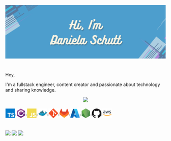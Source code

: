![Daniela's GitHub Banner](./assets/banner.png)
#
Hey,

I'm a fullstack engineer, content creator and passionate about technology and sharing knowledge.

<div align="center">
  <a href="https://github.com/danielaschutt">
  <img height="180em" src="https://github-readme-stats.vercel.app/api/top-langs/?username=danielaschutt&layout=compact&langs_count=8&hide_progress=true&theme=dark#gh-dark-mode-only"/>
</div>

<div style="display: inline_block"><br>
    <img align="center" alt="ts-icon" height="30" width="30" src="https://raw.githubusercontent.com/devicons/devicon/master/icons/typescript/typescript-plain.svg">
    <img align="center" alt="csharp-icon" height="30" width="30" src="https://raw.githubusercontent.com/devicons/devicon/master/icons/csharp/csharp-original.svg">
    <img align="center" alt="js-icon" height="30" width="30" src="https://raw.githubusercontent.com/devicons/devicon/master/icons/javascript/javascript-plain.svg">
    <img align="center" alt="docker-icon" height="30" width="30" src="https://raw.githubusercontent.com/devicons/devicon/master/icons/docker/docker-original.svg">
    <img align="center" alt="git-icon" height="30" width="30" src="https://raw.githubusercontent.com/devicons/devicon/master/icons/git/git-original.svg">
    <img align="center" alt="gitlab-icon" height="30" width="30" src="https://raw.githubusercontent.com/devicons/devicon/master/icons/gitlab/gitlab-original.svg">
    <img align="center" alt="azure-icon" height="30" width="30" src="https://raw.githubusercontent.com/devicons/devicon/master/icons/azure/azure-original.svg">
    <img align="center" alt="node-icon" height="30" width="30" src="https://raw.githubusercontent.com/github/explore/80688e429a7d4ef2fca1e82350fe8e3517d3494d/topics/nodejs/nodejs.png">
    <img align="center" alt="github-icon" height="30" width="30" src="https://raw.githubusercontent.com/github/explore/78df643247d429f6cc873026c0622819ad797942/topics/github/github.png">
    <img align="center" alt="aws-icon" height="30" width="30" src="https://raw.githubusercontent.com/github/explore/78df643247d429f6cc873026c0622819ad797942/topics/aws/aws.png">
</div>

#
 
<div> 
  <a href="https://www.youtube.com/channel/UCByFsfyosDEsE5D-sDVpSTQ" target="_blank"><img src="https://img.shields.io/badge/YouTube-FF0000?style=for-the-badge&logo=youtube&logoColor=white" target="_blank"></a>
  <a href="https://instagram.com/danischutt" target="_blank"><img src="https://img.shields.io/badge/-Instagram-%23E4405F?style=for-the-badge&logo=instagram&logoColor=white" target="_blank"></a>
  <a href="https://www.linkedin.com/in/danielaschutt" target="_blank"><img src="https://img.shields.io/badge/-LinkedIn-%230077B5?style=for-the-badge&logo=linkedin&logoColor=white" target="_blank"></a> 
 
</div>
